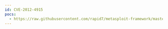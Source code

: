 ```yaml
---
id: CVE-2012-4915
pocs:
  - https://raw.githubusercontent.com/rapid7/metasploit-framework/master/modules/exploits/unix/webapp/wp_google_document_embedder_exec.rb
---
```

